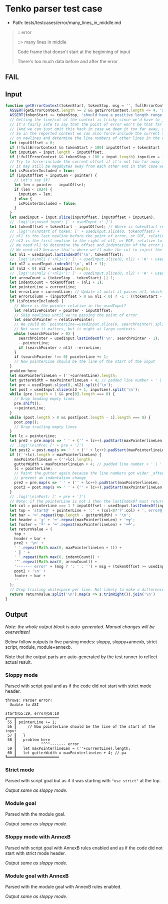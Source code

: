 # Tenko parser test case

- Path: tests/testcases/error/many_lines_in_middle.md

> :: error
>
> ::> many lines in middle
>
> Code frame that doesn't start at the beginning of input
>
> There's too much data before and after the error

## FAIL

## Input

`````js
function getErrorContext(tokenStart, tokenStop, msg = '', fullErrorContext = false) {
  ASSERT(getErrorContext.length >= 2 && getErrorContext.length <= 4, 'arg count');
  ASSERT(tokenStart <= tokenStop, 'should have a positive length range', tokenStart, tokenStop);
  // Getting the line/col of the context is tricky since we'd have to juggle those values individually. However...
  // It's fairly safe to say that the point of error won't be that far off from the current offset of the lexer.
  // (And we can just omit this hack in case we deem it too far away, anyways)
  // So in the reported context we can also force-include the current token point. Based on that we can split
  // on newlines and determine the line numbers of other lines in the reported context that way.
  let inputOffset = 0;
  if (!fullErrorContext && tokenStart > 100) inputOffset = tokenStart - 100;
  let inputLen = input.length - inputOffset;
  if (!fullErrorContext && tokenStop + 100 < input.length) inputLen = (tokenStop + 100) - inputOffset;
  // Try to force-include the current offset if it's not too far away from the point of error (in some edge cases
  // it may still be megabytes away from each other and in that case we'll just omit the line/col reporting).
  let isPointerIncluded = true;
  if (inputOffset + inputLen < pointer) {
    // Let's say 1k?
    let len = pointer - inputOffset;
    if (len < 1024) {
      inputLen = len;
    } else {
      isPointerIncluded = false;
    }
  }
  let usedInput = input.slice(inputOffset, inputOffset + inputLen);
  // .log('\n\nused input: [' + usedInput +' ]')
  let tokenOffset = tokenStart - inputOffset; // Where is tokenStart relative to usedInput?
  // .log('\n\nstart of token: [' + usedInput.slice(0, tokenOffset) + '#' + usedInput.slice(tokenOffset) +' ]')
  // nl1 is the last newline before the point of error, or SOF, relative to usedInput
  // nl2 is the first newline to the right of nl1, or EOF, relative to usedInput
  // We need nl1 to determine the offset and indentation of the error pointer
  // We need nl2 because that's where we'll make the cut to inject the error pointer
  let nl1 = usedInput.lastIndexOf('\n', tokenOffset);
  // .log('\n\nnl1 ('+nl1+'): [' + usedInput.slice(0, nl1) + '#' + usedInput.slice(nl1) +' ]')
  let nl2 = usedInput.indexOf('\n', nl1 + 1);
  if (nl2 < 0) nl2 = usedInput.length;
  // .log('\n\nnl2 ('+nl2+'): [' + usedInput.slice(0, nl2) + '#' + usedInput.slice(nl2) +' ]')
  let arrowCount = (tokenStop - tokenStart) || 1;
  let indentCount = tokenOffset - (nl1 + 1);
  let pointerLine = currentLine;
  let errorLine = currentLine; // Update it until it passes nl1, which is the last nl before the error
  let errorColumn = (inputOffset > 0 && nl1 < 0) ? -1 : ((tokenStart - inputOffset) - (nl1 >= 0 ? nl1 + 1 : 0));
  if (isPointerIncluded) {
    // Where is the pointer relative in the usedInput?
    let relativePointer = pointer - inputOffset;
    // Skip newlines until we're passing the point of error
    let searchPointer = relativePointer;
    // We could do `pointerLine-=usedInput.slice(0, searchPointer).split('\n').length`.
    // Not sure it matters, but it might at large contexts.
    while (searchPointer > 0) {
      searchPointer = usedInput.lastIndexOf('\n', searchPointer - 1);
      --pointerLine;
      if (searchPointer > nl1) --errorLine;
    }
    if (searchPointer !== 0) pointerLine += 1;
    // Now pointerLine should be the line of the start of the input
  }
  problem here
  let maxPointerlineLen = (''+currentLine).length;
  let gutterWidth = maxPointerlineLen + 4; // padded line number + ' | '
  let pre = usedInput.slice(0, nl2).split('\n');
  let post = usedInput.slice(nl2 + 1, inputLen).split('\n');
  while (pre.length > 1 && pre[0].length === 0) {
    // Drop leading empty lines
    pre.shift();
    ++pointerLine;
  }
  while (post.length > 0 && post[post.length - 1].length === 0) {
    post.pop();
    // Drop trailing empty lines
  }
  let lc = pointerLine;
  let pre2 = pre.map(s => ' ' + ('' + lc++).padStart(maxPointerlineLen, ' ') + ' ║ ' + s.trimRight()).join('\n');
  // .log('\n\nPre: [' + pre + ']')
  let post2 = post.map(s => ' ' + ('' + lc++).padStart(maxPointerlineLen, ' ') + ' ║ ' + s.trimRight()).join('\n');
  if ((''+lc).length > maxPointerlineLen) {
    maxPointerlineLen = (''+lc).length;
    gutterWidth = maxPointerlineLen + 4; // padded line number + ' | '
    lc = pointerLine;
    // Paint the gutter again because the line numbers got wider _after_ the error / current pointer and we want to
    // prevent an indentation change
    pre2 = pre.map(s => ' ' + ('' + lc++).padStart(maxPointerlineLen, ' ') + ' ║ ' + s.trimRight()).join('\n');
    post2 = post.map(s => ' ' + ('' + lc++).padStart(maxPointerlineLen, ' ') + ' ║ ' + s.trimRight()).join('\n');
  }
  // .log('\n\nPost: [' + pre + ']')
  // Note: if the pointerLine is not 1 then the lastIndexOf must return a non-zero number that is the column on that line
  let col = pointerLine === 1 ? inputOffset : usedInput.lastIndexOf(inputOffset);
  let top = 'start@' + pointerLine + ':' + (col<0?'?':col) + ', error@' + errorLine + ':' + (errorColumn<0?'?':errorColumn) + '\n';
  let bar = '═'.repeat(top.length - gutterWidth) + '\n';
  let header = '╔' + '═'.repeat(maxPointerlineLen) + '═╦';
  let footer = '╚' + '═'.repeat(maxPointerlineLen) + '═╩';
  let returnValue = (
    top +
    header + bar +
    pre2 + '\n' +
    ' '.repeat(Math.max(0, maxPointerlineLen + 1)) +
    ' ║ ' +
    ' '.repeat(Math.max(0, indentCount)) +
    '^'.repeat(Math.max(0, arrowCount)) +
    '------- error' + (msg ? ': ' : '') + msg + (tokenOffset >= usedInput.length ? ' at EOF' : '') + (post2 ? '\n' : '') +
    post2 + '\n' +
    footer + bar +
    ''
  );
  // Drop trailing whitespace per line. Not likely to make a difference and annoying in git diffs.
  return returnValue.split('\n').map(s => s.trimRight()).join('\n')
}
`````

## Output

_Note: the whole output block is auto-generated. Manual changes will be overwritten!_

Below follow outputs in five parsing modes: sloppy, sloppy+annexb, strict script, module, module+annexb.

Note that the output parts are auto-generated by the test runner to reflect actual result.

### Sloppy mode

Parsed with script goal and as if the code did not start with strict mode header.

`````
throws: Parser error!
  Unable to ASI

start@55:29, error@58:10
╔═══╦═══════════════════
 55 ║ pointerLine += 1;
 56 ║     // Now pointerLine should be the line of the start of the input
 57 ║   }
 58 ║   problem here
    ║           ^^^^------- error
 59 ║   let maxPointerlineLen = (''+currentLine).length;
 60 ║   let gutterWidth = maxPointerlineLen + 4; // pa
╚═══╩═══════════════════

`````

### Strict mode

Parsed with script goal but as if it was starting with `"use strict"` at the top.

_Output same as sloppy mode._

### Module goal

Parsed with the module goal.

_Output same as sloppy mode._

### Sloppy mode with AnnexB

Parsed with script goal with AnnexB rules enabled and as if the code did not start with strict mode header.

_Output same as sloppy mode._

### Module goal with AnnexB

Parsed with the module goal with AnnexB rules enabled.

_Output same as sloppy mode._
